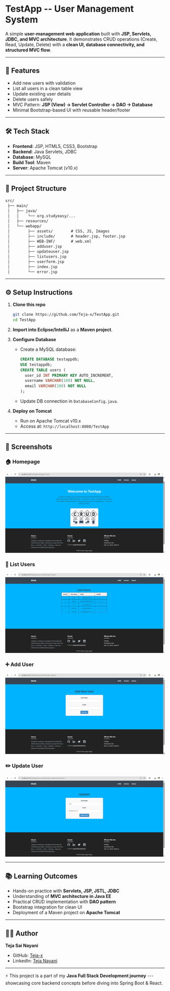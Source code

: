 # TestApp -- User Management System

A simple **user-management web application** built with **JSP, Servlets,
JDBC, and MVC architecture**.
It demonstrates CRUD operations (Create, Read, Update, Delete) with a
**clean UI, database connectivity, and structured MVC flow**.

------------------------------------------------------------------------

## 🚀 Features

-   Add new users with validation
-   List all users in a clean table view
-   Update existing user details
-   Delete users safely
-   MVC Pattern: **JSP (View) → Servlet Controller → DAO → Database**
-   Minimal Bootstrap-based UI with reusable header/footer

------------------------------------------------------------------------

## 🛠️ Tech Stack

-   **Frontend**: JSP, HTML5, CSS3, Bootstrap
-   **Backend**: Java Servlets, JDBC
-   **Database**: MySQL
-   **Build Tool**: Maven
-   **Server**: Apache Tomcat (v10.x)

------------------------------------------------------------------------

## 📂 Project Structure

    src/
     ├── main/
     │   ├── java/
     │   │    └── org.studyeasy/...
     │   ├── resources/
     │   └── webapp/
     │        ├── assets/        # CSS, JS, Images
     │        ├── include/       # header.jsp, footer.jsp
     │        ├── WEB-INF/       # web.xml
     │        ├── adduser.jsp
     │        ├── updateuser.jsp
     │        ├── listusers.jsp
     │        ├── userform.jsp
     │        ├── index.jsp
     │        └── error.jsp

------------------------------------------------------------------------

## ⚙️ Setup Instructions

1.  **Clone this repo**

    ``` bash
    git clone https://github.com/Teja-x/TestApp.git
    cd TestApp
    ```

2.  **Import into Eclipse/IntelliJ** as a **Maven project**.

3.  **Configure Database**

    -   Create a MySQL database:

        ``` sql
        CREATE DATABASE testappdb;
        USE testappdb;
        CREATE TABLE users (
          user_id INT PRIMARY KEY AUTO_INCREMENT,
          username VARCHAR(100) NOT NULL,
          email VARCHAR(100) NOT NULL
        );
        ```

    -   Update DB connection in `DatabaseConfig.java`.

4.  **Deploy on Tomcat**

    -   Run on Apache Tomcat v10.x
    -   Access at: `http://localhost:8080/TestApp`

------------------------------------------------------------------------

## 📸 Screenshots

### 🏠 Homepage

![Homepage Screenshot](screenshots/home.png)

### 👥 List Users

![List Users Screenshot](screenshots/list.png)

### ➕ Add User

![Add User Screenshot](screenshots/add.png)

### ✏️ Update User

![Update User Screenshot](screenshots/update.png)

------------------------------------------------------------------------

## 📚 Learning Outcomes

-   Hands-on practice with **Servlets, JSP, JSTL, JDBC**
-   Understanding of **MVC architecture in Java EE**
-   Practical CRUD implementation with **DAO pattern**
-   Bootstrap integration for clean UI
-   Deployment of a Maven project on **Apache Tomcat**

------------------------------------------------------------------------

## 👨‍💻 Author

**Teja Sai Nayani**
- GitHub: [Teja-x](https://github.com/Teja-x)
- LinkedIn: [Teja Nayani](https://www.linkedin.com/in/teja-nayani/)

------------------------------------------------------------------------

⚡ This project is a part of my **Java Full Stack Development journey**
--- showcasing core backend concepts before diving into Spring Boot &
React.
